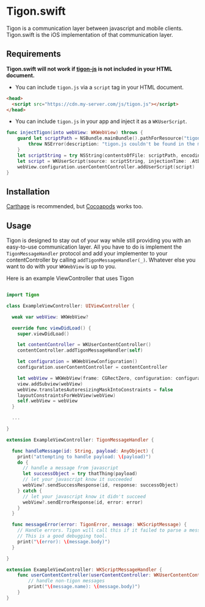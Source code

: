 Tigon.swift
===========

Tigon is a communication layer between javascript and mobile clients. Tigon.swift is the iOS implementation of that communication layer.

Requirements
--------
**Tigon.swift will not work if [tigon-js](https://github.com/SmartThingsOSS/tigon-js/) is not included in your HTML document.**

* You can include `tigon.js` via a `script` tag in your HTML document.
```HTML
<head>
  <script src="https://cdn.my-server.com/js/tigon.js"></script>
</head>
```

* You can include `tigon.js` in your app and inject it as a `WKUserScript`.
```swift
func injectTigon(into webView: WKWebView) throws {
    guard let scriptPath = NSBundle.mainBundle().pathForResource("tigon", ofType: "js") else {
        throw NSError(description: "tigon.js couldn't be found in the main bundle", domain: NSCocoaErrorDomain, code: NSFileNoSuchFileError)
    }
    let scriptString = try NSString(contentsOfFile: scriptPath, encoding: NSUTF8StringEncoding) as String
    let script = WKUserScript(source: scriptString, injectionTime: .AtDocumentStart, forMainFrameOnly: true)
    webView.configuration.userContentController.addUserScript(script)
}
```

Installation
------------
[Carthage](https://github.com/Carthage/Carthage#if-youre-building-for-ios-tvos-or-watchos) is recommended, but [Cocoapods](https://guides.cocoapods.org/) works too.

Usage
-----
Tigon is designed to stay out of your way while still providing you with an easy-to-use communication layer. All you have to do is implement the `TigonMessageHandler` protocol and add your implementer to your contentController by calling `addTigonMessageHandler(_)`. Whatever else you want to do with your `WKWebView` is up to you.

Here is an example ViewController that uses Tigon
```swift

import Tigon

class ExampleViewController: UIViewController {

  weak var webView: WKWebView?

  override func viewDidLoad() {
    super.viewDidLoad()

    let contentController = WKUserContentController()
    contentController.addTigonMessageHandler(self)

    let configuration = WKWebViewConfiguration()
    configuration.userContentController = contentController

    let webView = WKWebView(frame: CGRectZero, configuration: configuration)
    view.addSubview(webView)
    webView.translatesAutoresizingMaskIntoConstraints = false
    layoutConstraintsForWebView(webView)
    self.webView = webView
  }

  ...

}

extension ExampleViewController: TigonMessageHandler {

  func handleMessage(id: String, payload: AnyObject) {
    print("attempting to handle payload: \(payload)")
    do {
      // handle a message from javascript
      let successObject = try thatThing(payload)
      // let your javascript know it succeeded
      webView?.sendSuccessResponse(id, response: successObject)
    } catch {
      // let your javascript know it didn't succeed
      webView?.sendErrorResponse(id, error: error)
    }
  }

  func messageError(error: TigonError, message: WKScriptMessage) {
    // Handle errors. Tigon will call this if it failed to parse a message.
    // This is a good debugging tool.
    print("\(error): \(message.body)")
  }

}

extension ExampleViewController: WKScriptMessageHandler {
    func userContentController(userContentController: WKUserContentController, didReceiveScriptMessage message: WKScriptMessage) {
        // handle non-tigon messages
        print("\(message.name): \(message.body)")
    }
}
```
